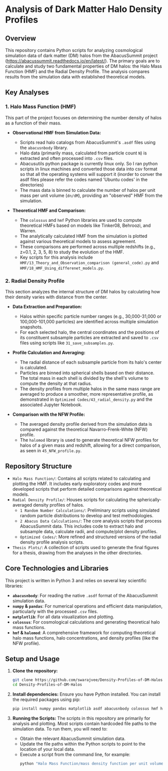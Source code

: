 # Analysis of Dark Matter Halo Density Profiles

## Overview
This repository contains Python scripts for analyzing cosmological simulation data of dark matter (DM) halos from the AbacusSummit project (https://abacussummit.readthedocs.io/en/latest/). The primary goals are to calculate and study two fundamental properties of DM halos: the Halo Mass Function (HMF) and the Radial Density Profile. The analysis compares results from the simulation data with established theoretical models.

## Key Analyses

### 1. Halo Mass Function (HMF)
This part of the project focuses on determining the number density of halos as a function of their mass.

*   **Observational HMF from Simulation Data:**
    *   Scripts read halo catalogs from AbacusSummit's `.asdf` files using the `abacusnbody` library.
    *   Halo data (primarily mass, calculated from particle count `N`) is extracted and often processed into `.csv` files.
    *   Abacusutils python package is currently linux only. So I ran python scripts in linux machines and converted those data into csv format so that all the operating systems will support it (inorder to conver the asdf files please refer the codes named 'Ubuntu codes' in the directories)
    *   The mass data is binned to calculate the number of halos per unit mass per unit volume (`dn/dM`), providing an "observed" HMF from the simulation.

*   **Theoretical HMF and Comparison:**
    *   The `colossus` and `hmf` Python libraries are used to compute theoretical HMFs based on models like Tinker08, Behroozi, and Warren.
    *   The analytically calculated HMF from the simulation is plotted against various theoretical models to assess agreement.
    *   These comparisons are performed across multiple redshifts (e.g., z=0.1, 2, 3, 5, 8) to study the evolution of the HMF.
    *   Key scripts for this analysis include `HMF/13_Theory_and_Observation_comparison (general_code).py` and `HMF/18_HMF_Using_differenet_models.py`.

### 2. Radial Density Profile
This section analyzes the internal structure of DM halos by calculating how their density varies with distance from the center.

*   **Data Extraction and Preparation:**
    *   Halos within specific particle number ranges (e.g., 30,000-31,000 or 100,000-101,000 particles) are identified across multiple simulation snapshots.
    *   For each selected halo, the central coordinates and the positions of its constituent subsample particles are extracted and saved to `.csv` files using scripts like `31_save_subsamples.py`.

*   **Profile Calculation and Averaging:**
    *   The radial distance of each subsample particle from its halo's center is calculated.
    *   Particles are binned into spherical shells based on their distance. The total mass in each shell is divided by the shell's volume to compute the density at that radius.
    *   The density profiles from multiple halos in the same mass range are averaged to produce a smoother, more representative profile, as demonstrated in `Optimized Codes/43_radial_density.py` and the associated Jupyter Notebook.

*   **Comparison with the NFW Profile:**
    *   The averaged density profile derived from the simulation data is compared against the theoretical Navarro-Frenk-White (NFW) profile.
    *   The `halomod` library is used to generate theoretical NFW profiles for halos of a given mass and redshift, allowing for a direct comparison, as seen in `45_NFW_profile.py`.

## Repository Structure

*   `Halo Mass Function/`: Contains all scripts related to calculating and plotting the HMF. It includes early exploratory codes and more developed scripts that perform detailed comparisons against theoretical models.
*   `Radial Density Profile/`: Houses scripts for calculating the spherically-averaged density profiles of halos.
    *   `1 Random Number Calculations/`: Preliminary scripts using simulated random particle distributions to develop and test methodologies.
    *   `2 Abacus Data Calculations/`: The core analysis scripts that process AbacusSummit data. This includes code to extract halo and subsample data, calculate radii, and compute/plot density profiles.
    *   `Optimized Codes/`: More refined and structured versions of the radial density profile analysis scripts.
*   `Thesis Plots/`: A collection of scripts used to generate the final figures for a thesis, drawing from the analyses in the other directories.

## Core Technologies and Libraries

This project is written in Python 3 and relies on several key scientific libraries:

*   **`abacusnbody`**: For reading the native `.asdf` format of the AbacusSummit simulation data.
*   **`numpy` & `pandas`**: For numerical operations and efficient data manipulation, particularly with the processed `.csv` files.
*   **`matplotlib`**: For all data visualization and plotting.
*   **`colossus`**: For cosmological calculations and generating theoretical halo mass functions.
*   **`hmf` & `halomod`**: A comprehensive framework for computing theoretical halo mass functions, halo concentrations, and density profiles (like the NFW profile).

## Setup and Usage

1.  **Clone the repository:**
    ```bash
    git clone https://github.com/swarajvee/Density-Profiles-of-DM-Halos.git
    cd Density-Profiles-of-DM-Halos
    ```

2.  **Install dependencies:**
    Ensure you have Python installed. You can install the required packages using pip:
    ```bash
    pip install numpy pandas matplotlib asdf abacusnbody colossus hmf halomod
    ```

3.  **Running the Scripts:**
    The scripts in this repository are primarily for analysis and plotting. Most scripts contain hardcoded file paths to the simulation data. To run them, you will need to:
    *   Obtain the relevant AbacusSummit simulation data.
    *   Update the file paths within the Python scripts to point to the location of your local data.
    *   Execute a script from the command line, for example:
        ```bash
        python "Halo Mass Function/mass density function per unit volume/density function/HMF/19_HMF_of_selected_models.py"
